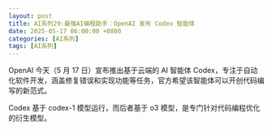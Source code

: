 ```yaml
---
layout: post
title: AI系列29:最强AI编程助手：OpenAI 发布 Codex 智能体
date: 2025-05-17 06:00:00 +0800
categories: [AI系列]
tags: [AI系列]
---
```

OpenAI 今天（5 月 17 日）宣布推出基于云端的 AI 智能体 Codex，专注于自动化软件开发，涵盖修复错误和实现功能等任务，官方希望该智能体可以开创代码编写的新范式。

Codex 基于 codex-1 模型运行，而后者基于 o3 模型，是专门针对代码编程优化的衍生模型。
